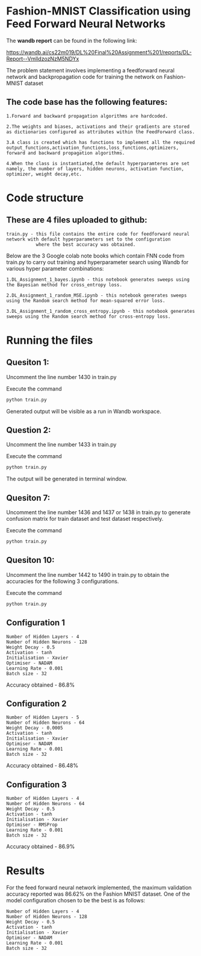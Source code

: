 # Fashion-MNIST Classification using Feed Forward Neural Networks

The **wandb report** can be found in the following link:

https://wandb.ai/cs22m019/DL%20Final%20Assignment%201/reports/DL-Report--VmlldzozNzM5NDYx

The problem statement involves implementing a feedforward neural network and backpropagation code for training the network on Fashion-MNIST dataset

## The code base has the following features:

    1.Forward and backward propagation algorithms are hardcoded.
    
    2.The weights and biases, activations and their gradients are stored as dictionaries configured as attributes within the FeedForward class.
    
    3.A class is created which has functions to implement all the required output_functions,activation_functions,loss_functions,optimizers,
    forward and backward propagation algorithms.
    
    4.When the class is instantiated,the default hyperparamteres are set namely, the number of layers, hidden neurons, activation function,
    optimizer, weight decay,etc.
    
# Code structure

## These are 4 files uploaded to github:

    train.py - this file contains the entire code for feedforward neural network with default hyperparameters set to the configuration 
               where the best accuracy was obtained.

Below are the 3 Google colab note books which contain FNN code from train.py to carry out training and hyperparameter search using Wandb for various
hyper parameter combinations:

    1.DL_Assignment_1_bayes.ipynb - this notebook generates sweeps using the Bayesian method for cross_entropy loss.
    
    2.DL_Assignment_1_random_MSE.ipynb - this notebook generates sweeps using the Random search method for mean-squared error loss.
    
    3.DL_Assignment_1_random_cross_entropy.ipynb - this notebook generates sweeps using the Random search method for cross-entropy loss.


# Running the files

## Quesiton 1:
Uncomment the line number 1430 in train.py

Execute the command
     
```python
python train.py
```  

Generated output will be visible as a run in Wandb workspace.
    
## Question 2:
Uncomment the line number 1433 in train.py 
    
Execute the command
```python 
python train.py
```
    
The output will be generated in terminal window.
    
## Quesiton 7:
Uncomment the line number 1436 and 1437 or 1438 in train.py to generate confusion matrix for train dataset and test dataset respectively.

Execute the command
```python 
python train.py
```

## Quesiton 10:
Uncomment the line number 1442 to 1490 in train.py to obtain the accuracies for the following 3 configurations.

Execute the command
```python 
python train.py
```
## Configuration 1
    
    Number of Hidden Layers - 4
    Number of Hidden Neurons - 128
    Weight Decay - 0.5
    Activation - tanh
    Initialisation - Xavier 
    Optimiser - NADAM
    Learning Rate - 0.001
    Batch size - 32
Accuracy obtained - 86.8%
## Configuration 2
    
    Number of Hidden Layers - 5
    Number of Hidden Neurons - 64
    Weight Decay - 0.0005
    Activation - tanh
    Initialisation - Xavier
    Optimiser - NADAM
    Learning Rate - 0.001
    Batch size - 32
Accuracy obtained - 86.48%
## Configuration 3
    
    Number of Hidden Layers - 4
    Number of Hidden Neurons - 64
    Weight Decay - 0.5
    Activation - tanh
    Initialisation - Xavier
    Optimiser - RMSProp
    Learning Rate - 0.001
    Batch size - 32
Accuracy obtained - 86.9%

# Results

For the feed forward neural network implemented, the maximum validation accuracy reported was 86.62% on the Fashion MNIST dataset.
One of the model configuration chosen to be the best is as follows:

    Number of Hidden Layers - 4
    Number of Hidden Neurons - 128
    Weight Decay - 0.5
    Activation - tanh
    Initialisation - Xavier 
    Optimiser - NADAM
    Learning Rate - 0.001
    Batch size - 32

    

